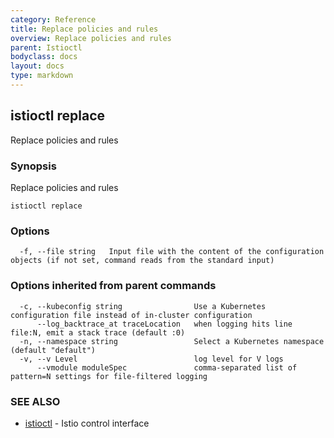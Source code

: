 ```yaml
---
category: Reference
title: Replace policies and rules
overview: Replace policies and rules
parent: Istioctl
bodyclass: docs
layout: docs
type: markdown
---
```

## istioctl replace

Replace policies and rules

### Synopsis


Replace policies and rules

```
istioctl replace
```

### Options

```
  -f, --file string   Input file with the content of the configuration objects (if not set, command reads from the standard input)
```

### Options inherited from parent commands

```
  -c, --kubeconfig string                Use a Kubernetes configuration file instead of in-cluster configuration
      --log_backtrace_at traceLocation   when logging hits line file:N, emit a stack trace (default :0)
  -n, --namespace string                 Select a Kubernetes namespace (default "default")
  -v, --v Level                          log level for V logs
      --vmodule moduleSpec               comma-separated list of pattern=N settings for file-filtered logging
```

### SEE ALSO
* [istioctl](istioctl.html)	 - Istio control interface

